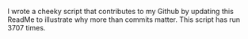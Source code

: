 I wrote a cheeky script that contributes to my Github by updating this ReadMe to illustrate why more than commits matter. This script has run 3707 times.